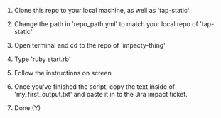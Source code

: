 1) Clone this repo to your local machine, as well as 'tap-static'

2) Change the path in 'repo_path.yml' to match your local repo of 'tap-static'

3) Open terminal and cd to the repo of 'impacty-thing'

4) Type 'ruby start.rb'

5) Follow the instructions on screen

6) Once you've finished the script, copy the text inside of 'my_first_output.txt' and paste it in to the Jira impact ticket.

7) Done (Y)
